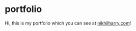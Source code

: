 # portfolio

Hi, this is my portfolio which you can see at [nikhilharry.com](https://nikhilharry.com)!
